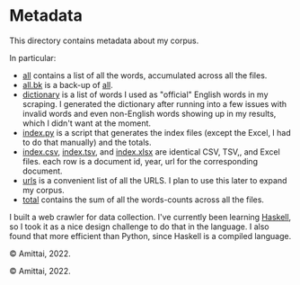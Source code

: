 
# Metadata

This directory contains metadata about my corpus.

In particular:

- [all](all) contains a list of all the words, accumulated across all the files.
- [all.bk](./all.bk) is a back-up of [all](./all).
- [dictionary](./dictionary) is a list of words I used as "official" English words
  in my scraping. I generated the dictionary after running into a few issues with invalid words
  and even non-English words showing up in my results, which I didn't want at the moment.
- [index.py](./index.py) is a script that generates the index files (except the Excel, I had to do that manually) and the totals.
- [index.csv](./index.csv), [index.tsv](./index.tsv), and [index.xlsx](./index.xlsx) 
  are identical CSV, TSV,, and Excel files.
  each row is a document id, year,  url for the corresponding document.
- [urls](./urls) is a convenient list of all the URLS. I plan to use this later to expand my corpus.
- [total](./total) contains the sum of all the words-counts across all the files.

I built a web crawler for data collection.
I've currently been learning [Haskell](https://www.haskell.org/), so I took it
as a nice design challenge to do that in the language.
I also found that more efficient than Python, since Haskell is a compiled language.

&copy; Amittai, 2022.

&copy; Amittai, 2022.
